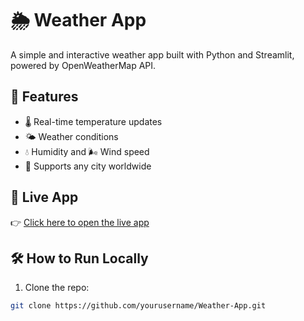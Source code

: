 # 🌦️ Weather App

A simple and interactive weather app built with Python and Streamlit, powered by OpenWeatherMap API.

## 🚀 Features

- 🌡️ Real-time temperature updates
- 🌤️ Weather conditions
- 💧 Humidity and 🌬️ Wind speed
- 📍 Supports any city worldwide

## 🔗 Live App

👉 [Click here to open the live app](https://weather-h7mumm6nb8y4ht5pnwhk9v.streamlit.app/)

## 🛠️ How to Run Locally

1. Clone the repo:
```bash
git clone https://github.com/yourusername/Weather-App.git

